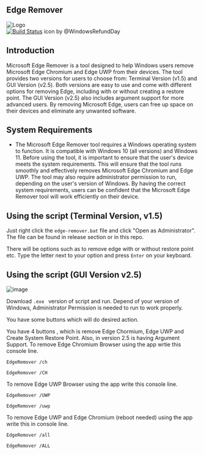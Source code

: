 ## Edge Remover
![Logo](https://i.imgur.com/SRMpQhj.png)  
[![Build Status](https://travis-ci.org/joemccann/dillinger.svg?branch=master)](https://travis-ci.org/joemccann/dillinger)
icon by @WindowsRefundDay

## Introduction
Microsoft Edge Remover is a tool designed to help Windows users remove Microsoft Edge Chromium and Edge UWP from their devices. The tool provides two versions for users to choose from: Terminal Version (v1.5) and GUI Version (v2.5). Both versions are easy to use and come with different options for removing Edge, including with or without creating a restore point. The GUI Version (v2.5) also includes argument support for more advanced users. By removing Microsoft Edge, users can free up space on their devices and eliminate any unwanted software.

## System Requirements

 - The Microsoft Edge Remover tool requires a Windows operating system to function. It is compatible with Windows 10 (all versions) and Windows 11. Before using the tool, it is important to ensure that the user's device meets the system requirements. This will ensure that the tool runs smoothly and effectively removes Microsoft Edge Chromium and Edge UWP. The tool may also require administrator permission to run, depending on the user's version of Windows. By having the correct system requirements, users can be confident that the Microsoft Edge Remover tool will work efficiently on their device.

## Using the script (Terminal Version, v1.5)

Just right click the `edge-remover.bat` file and click "Open as Administrator". The file can be found in release section or in this repo.

There will be options such as to remove edge with or without restore point etc. Type the letter next to your option and press `Enter` on your keyboard. 


## Using the script (GUI Version v2.5)
![image](https://user-images.githubusercontent.com/76656855/216146766-f081bb17-b73f-41f2-9b17-4d3a47e75181.png)

Download `` .exe  `` version of script and run. Depend of your version of Windows, Administrator Permission is needed to run to work properly.

You have some buttons which will do desired action.

You have 4 buttons , which is remove Edge Chormium, Edge UWP and Create System Restore Point.
Also, in version 2.5 is having Argument Support.
To remove Edge Chromium Browser using the app wrtie this console line.
```
EdgeRemover /ch
```

```
EdgeRemover /CH
```

To remove Edge UWP Browser using the app write this console line.
```
EdgeRemover /UWP
```

```
EdgeRemover /uwp
```

To remove Edge UWP and Edge Chromium (reboot needed) using the app write this in console line.

```
EdgeRemover /all
```

```
EdgeRemover /ALL
```


